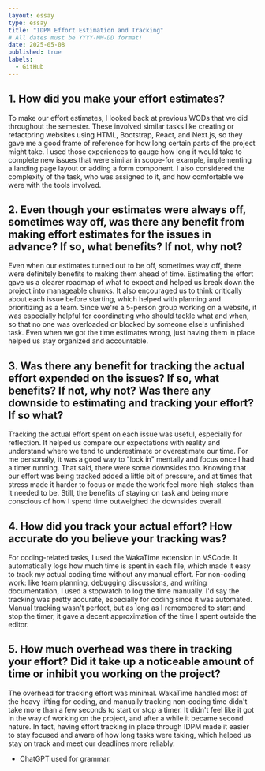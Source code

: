 ```yaml
---
layout: essay
type: essay
title: "IDPM Effort Estimation and Tracking"
# All dates must be YYYY-MM-DD format!
date: 2025-05-08
published: true
labels:
  - GitHub
---
```


## 1. How did you make your effort estimates?

To make our effort estimates, I looked back at previous WODs that we did throughout the semester. These involved similar tasks like creating or refactoring websites using HTML, Bootstrap, React, and Next.js, so they gave me a good frame of reference for how long certain parts of the project might take. I used those experiences to gauge how long it would take to complete new issues that were similar in scope-for example, implementing a landing page layout or adding a form component. I also considered the complexity of the task, who was assigned to it, and how comfortable we were with the tools involved.

## 2. Even though your estimates were always off, sometimes way off, was there any benefit from making effort estimates for the issues in advance? If so, what benefits? If not, why not?

Even when our estimates turned out to be off, sometimes way off, there were definitely benefits to making them ahead of time. Estimating the effort gave us a clearer roadmap of what to expect and helped us break down the project into manageable chunks. It also encouraged us to think critically about each issue before starting, which helped with planning and prioritizing as a team. Since we're a 5-person group working on a website, it was especially helpful for coordinating who should tackle what and when, so that no one was overloaded or blocked by someone else's unfinished task. Even when we got the time estimates wrong, just having them in place helped us stay organized and accountable.

## 3. Was there any benefit for tracking the actual effort expended on the issues? If so, what benefits? If not, why not? Was there any downside to estimating and tracking your effort? If so what?

Tracking the actual effort spent on each issue was useful, especially for reflection. It helped us compare our expectations with reality and understand where we tend to underestimate or overestimate our time. For me personally, it was a good way to "lock in" mentally and focus once I had a timer running. That said, there were some downsides too. Knowing that our effort was being tracked added a little bit of pressure, and at times that stress made it harder to focus or made the work feel more high-stakes than it needed to be. Still, the benefits of staying on task and being more conscious of how I spend time outweighed the downsides overall.

## 4. How did you track your actual effort? How accurate do you believe your tracking was?

For coding-related tasks, I used the WakaTime extension in VSCode. It automatically logs how much time is spent in each file, which made it easy to track my actual coding time without any manual effort. For non-coding work: like team planning, debugging discussions, and writing documentation, I used a stopwatch to log the time manually. I'd say the tracking was pretty accurate, especially for coding since it was automated. Manual tracking wasn't perfect, but as long as I remembered to start and stop the timer, it gave a decent approximation of the time I spent outside the editor.

## 5. How much overhead was there in tracking your effort? Did it take up a noticeable amount of time or inhibit you working on the project?

The overhead for tracking effort was minimal. WakaTime handled most of the heavy lifting for coding, and manually tracking non-coding time didn't take more than a few seconds to start or stop a timer. It didn't feel like it got in the way of working on the project, and after a while it became second nature. In fact, having effort tracking in place through IDPM made it easier to stay focused and aware of how long tasks were taking, which helped us stay on track and meet our deadlines more reliably.

* ChatGPT used for grammar.
